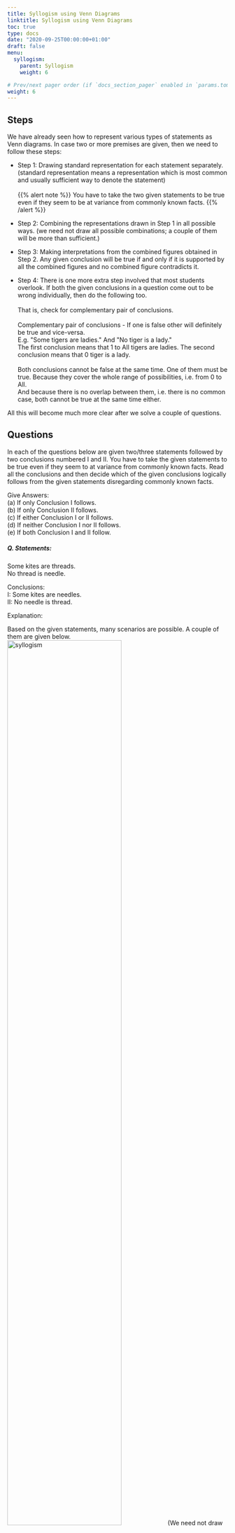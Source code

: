 ```yaml
---
title: Syllogism using Venn Diagrams
linktitle: Syllogism using Venn Diagrams
toc: true
type: docs
date: "2020-09-25T00:00:00+01:00"
draft: false
menu:
  syllogism:
    parent: Syllogism
    weight: 6

# Prev/next pager order (if `docs_section_pager` enabled in `params.toml`)
weight: 6
---
```


## Steps

We have already seen how to represent various types of statements as Venn diagrams. In case two or more premises are given, then we need to follow these steps:

* Step 1: Drawing standard representation for each statement separately. (standard representation means a representation which is most common and usually sufficient way to denote the statement) <br><br>
{{% alert note %}}
You have to take the two given statements to be true even if they seem to be at variance from commonly known facts.
{{% /alert %}}

* Step 2: Combining the representations drawn in Step 1 in all possible ways. (we need not draw all possible combinations; a couple of them will be more than sufficient.)

* Step 3: Making interpretations from the combined figures obtained in Step 2. Any given conclusion will be true if and only if it is supported by all the combined figures and no combined figure contradicts it.

* Step 4: There is one more extra step involved that most students overlook. If both the given conclusions in a question come out to be wrong individually, then do the following too. <br><br>
That is, check for complementary pair of conclusions. <br><br>
Complementary pair of conclusions - If one is false other will definitely be true and vice-versa. <br>
E.g. "Some tigers are ladies." And "No tiger is a lady." <br>
The first conclusion means that 1 to All tigers are ladies. The second conclusion means that 0 tiger is a lady. <br><br>
Both conclusions cannot be false at the same time. One of them must be true. Because they cover the whole range of possibilities, i.e. from 0 to All. <br> 
And because there is no overlap between them, i.e. there is no common case, both cannot be true at the same time either.

All this will become much more clear after we solve a couple of questions. 

## Questions

In each of the questions below are given two/three statements followed by two conclusions numbered I and II. You have to take the given statements to be true even if they seem to at variance from commonly known facts. Read all the conclusions and then decide which of the given conclusions logically follows from the given statements disregarding commonly known facts.

Give Answers:<br>
(a)	If only Conclusion I follows.<br>
(b)	If only Conclusion II follows.<br>
(c)	If either Conclusion I or II follows.<br>
(d)	If neither Conclusion I nor II follows.<br>
(e)	If both Conclusion I and II follow.<br>

##### Q. Statements:    	
Some kites are threads. <br>
No thread is needle.<br>

Conclusions:	<br>
I: Some kites are needles.<br>
II: No needle is thread.<br>

Explanation:<br>
<div class="Exp">
Based on the given statements, many scenarios are possible. A couple of them are given below. 
<img src="../../../media/syllogism/syllogism4.png" alt="syllogism" style="width:72%;height:72%;">
(We need not draw all the possible scenarios. Generally, a couple of them are enough to solve the question.)

Now let us consider the given conclusions. 

Conclusion I: Some kites are needles.<br>
It is not necessarily true, as seen in scenario I. So, this conclusion is incorrect. <br>
{{% alert note %}}
Note: If there is even one possibility that a conclusion may be wrong, then that conclusion is wrong.
{{% /alert %}}

Conclusion II: No needle is thread.<br>
As it is given that, no thread is needle. So, it is obvious that no needle will be thread either. So, this conclusion is correct. <br><br>

Answer: (b)
</div> <br>




